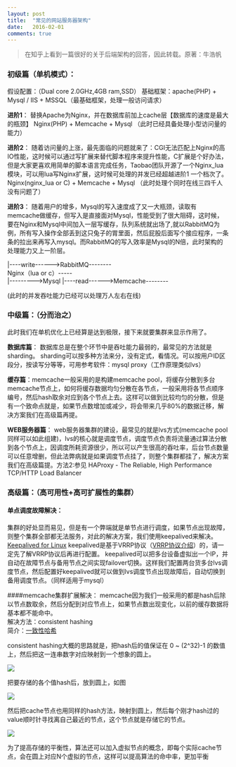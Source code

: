 ```yaml
---
layout: post
title:  "常见的网站服务器架构"
date:   2016-02-01  
comments: true
---
```


> 在知乎上看到一篇很好的关于后端架构的回答，因此转载。原著：牛浩帆

### 初级篇（单机模式）：
假设配置：（Dual core 2.0GHz,4GB ram,SSD）
基础框架：apache(PHP) + Mysql  /  IIS + MSSQL（最基础框架，处理一般访问请求）

**进阶1**：
替换Apache为Nginx，并在数据库前加上cache层【数据库的速度是最大的瓶颈】            Nginx(PHP) + Memcache + Mysql （此时已经具备处理小型访问量的能力）

**进阶2**：
随着访问量的上涨，最先面临的问题就来了：CGI无法匹配上Nginx的高IO性能，这时候可以通过写扩展来替代脚本程序来提升性能，C扩展是个好办法，但是大家更喜欢用简单的脚本语言完成任务，Taobao团队开源了一个Nginx_lua模块，可以用lua写Nginx扩展，这时候可处理的并发已经超越进阶1 一个档次了。          Nginx(nginx_lua or C) + Memcache + Mysql  （此时处理个同时在线三四千人没有问题了）

**进阶3**：
随着用户的增多，Mysql的写入速度成了又一大瓶颈，读取有memcache做缓存，但写入是直接面对Mysql，性能受到了很大阻碍，这时候，要在Nginx和Mysql中间加入一层写缓存，队列系统就出场了,就以RabbitMQ为例，所有写入操作全部丢到这只兔子的胃里面，然后屁股后面写个接应程序，一条条的拉出来再写入mysql。而RabbitMQ的写入效率是Mysql的N倍，此时架构的处理能力又上一阶层。  

|----write------>RabbitMQ--------     
Nginx（lua or c）-----                                           
|--------->Mysql                                     |----read------>Memcache--------   

(此时的并发吞吐能力已经可以处理万人左右在线)

### 中级篇：（分而治之）
此时我们在单机优化上已经算是达到极限，接下来就要集群来显示作用了。

**数据库篇**：
数据库总是在整个环节中是吞吐能力最弱的，最常见的方法就是sharding。            sharding可以按多种方法来分，没有定式，看情况。可以按用户ID区段分，按读写分等等，可用参考软件：mysql proxy（工作原理类似lvs）

**缓存篇**：memcache一般采用的是构建memcache pool，将缓存分散到多台memcache节点上，如何将缓存数据均匀分散在各节点，一般采用将各节点顺序编号，然后hash取余对应到各个节点上去。这样可以做到比较均匀的分散，但是有一个致命点就是，如果节点数增加或减少，将会带来几乎80%的数据迁移，解决方案我们在高级篇再提。

**WEB服务器篇**： web服务器集群的建设，最常见的就是lvs方式(memcache pool同样可以如此组建)，lvs的核心就是调度节点，调度节点负责将流量通过算法分散到各个节点上，因调度所耗资源很少，所以可以产生很高的吞吐率，后台节点数量可以任意增删，但此法弊病就是如果调度节点挂了，则整个集群都挂了，解决方案我们在高级篇提。方法2:参见 HAProxy - The Reliable, High Performance TCP/HTTP Load Balancer

### 高级篇：（高可用性+高可扩展性的集群）

#### 单点调度故障解决：
集群的好处显而易见，但是有一个弊端就是单节点进行调度，如果节点出现故障，则整个集群全部都无法服务，对此的解决方案，我们使用keepalived来解决。[Keepalived for Linux](http://www.keepalived.org/)   keepalived是基于VRRP协议（[VRRP协议介绍](http://blog.chinaunix.net/uid-127037-id-2919520.html)）的，请一定先了解VRRP协议后再进行配置。     keepalived可以把多台设备虚拟出一个IP，并自动在故障节点与备用节点之间实现failover切换。这样我们配置两台货多台lvs调度节点，然后配置好keepalived就可以做到lvs调度节点出现故障后，自动切换到备用调度节点。（同样适用于mysql）


####memcache集群扩展解决：
memcache因为我们一般采用的都是hash后除以节点数取余，然后分配到对应节点上，如果节点数出现变化，以前的缓存数据将基本都不能命中。   
解决方法：consistent hashing   
简介：[一致性哈希](http://baike.baidu.com/view/1588037.htm)

consistent hashing大概的思路就是，把hash后的值保证在 0 ~ (2^32)-1 的数值上，然后把这一连串数字对应映射到一个想象的圆上。

![](https://pic2.zhimg.com/c3cd8e6cf787c82d6f7e011e882ce27d_b.jpg)

把要存储的各个值hash后，放到圆上，如图

![](https://pic2.zhimg.com/77a5474913b2017a9c64e877940ca625_b.jpg)

然后把cache节点也用同样的hash方法，映射到圆上，然后每个刚才hash过的value顺时针寻找离自己最近的节点，这个节点就是存储它的节点。

![](https://pic2.zhimg.com/cf3a58c791488b89d6bda4f6c8c43d55_b.jpg)


为了提高存储的平衡性，算法还可以加入虚拟节点的概念，即每个实际cache节点，会在圆上对应N个虚拟的节点，这样可以提高算法的命中率，更加平衡
